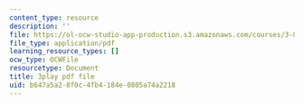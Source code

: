 ```yaml
---
content_type: resource
description: ''
file: https://ol-ocw-studio-app-production.s3.amazonaws.com/courses/3-091sc-introduction-to-solid-state-chemistry-fall-2010/b647a5a28f0c4fb4184e0805a74a2218_iRh3Kpgg0Uc.pdf
file_type: application/pdf
learning_resource_types: []
ocw_type: OCWFile
resourcetype: Document
title: 3play pdf file
uid: b647a5a2-8f0c-4fb4-184e-0805a74a2218
---
```

